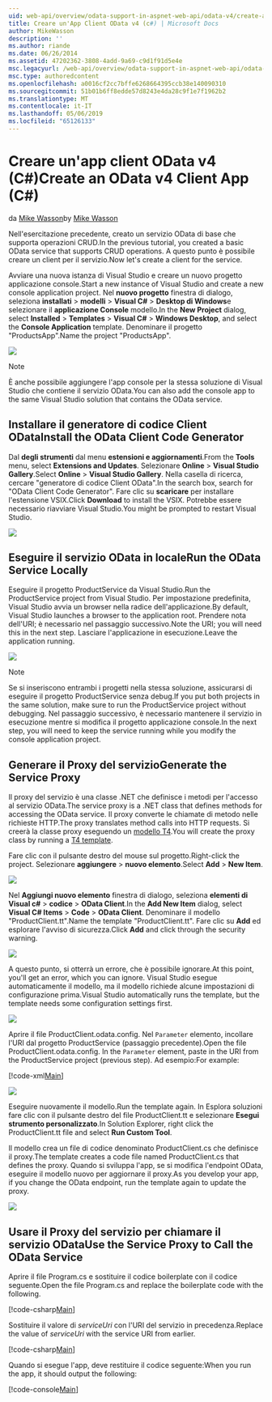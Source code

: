 ```yaml
---
uid: web-api/overview/odata-support-in-aspnet-web-api/odata-v4/create-an-odata-v4-client-app
title: Creare un'App Client OData v4 (c#) | Microsoft Docs
author: MikeWasson
description: ''
ms.author: riande
ms.date: 06/26/2014
ms.assetid: 47202362-3808-4add-9a69-c9d1f91d5e4e
msc.legacyurl: /web-api/overview/odata-support-in-aspnet-web-api/odata-v4/create-an-odata-v4-client-app
msc.type: authoredcontent
ms.openlocfilehash: a0016cf2cc7bffe6268664395ccb38e140090310
ms.sourcegitcommit: 51b01b6ff8edde57d8243e4da28c9f1e7f1962b2
ms.translationtype: MT
ms.contentlocale: it-IT
ms.lasthandoff: 05/06/2019
ms.locfileid: "65126133"
---
```

# <a name="create-an-odata-v4-client-app-c"></a><span data-ttu-id="ad792-102">Creare un'app client OData v4 (C#)</span><span class="sxs-lookup"><span data-stu-id="ad792-102">Create an OData v4 Client App (C#)</span></span>

<span data-ttu-id="ad792-103">da [Mike Wasson](https://github.com/MikeWasson)</span><span class="sxs-lookup"><span data-stu-id="ad792-103">by [Mike Wasson](https://github.com/MikeWasson)</span></span>

<span data-ttu-id="ad792-104">Nell'esercitazione precedente, creato un servizio OData di base che supporta operazioni CRUD.</span><span class="sxs-lookup"><span data-stu-id="ad792-104">In the previous tutorial, you created a basic OData service that supports CRUD operations.</span></span> <span data-ttu-id="ad792-105">A questo punto è possibile creare un client per il servizio.</span><span class="sxs-lookup"><span data-stu-id="ad792-105">Now let's create a client for the service.</span></span>

<span data-ttu-id="ad792-106">Avviare una nuova istanza di Visual Studio e creare un nuovo progetto applicazione console.</span><span class="sxs-lookup"><span data-stu-id="ad792-106">Start a new instance of Visual Studio and create a new console application project.</span></span> <span data-ttu-id="ad792-107">Nel **nuovo progetto** finestra di dialogo, seleziona **installati** &gt; **modelli** &gt; **Visual C#** &gt; **Desktop di Windows**e selezionare il **applicazione Console** modello.</span><span class="sxs-lookup"><span data-stu-id="ad792-107">In the **New Project** dialog, select **Installed** &gt; **Templates** &gt; **Visual C#** &gt; **Windows Desktop**, and select the **Console Application** template.</span></span> <span data-ttu-id="ad792-108">Denominare il progetto &quot;ProductsApp&quot;.</span><span class="sxs-lookup"><span data-stu-id="ad792-108">Name the project &quot;ProductsApp&quot;.</span></span>

![](create-an-odata-v4-client-app/_static/image1.png)

> [!NOTE]
> <span data-ttu-id="ad792-109">È anche possibile aggiungere l'app console per la stessa soluzione di Visual Studio che contiene il servizio OData.</span><span class="sxs-lookup"><span data-stu-id="ad792-109">You can also add the console app to the same Visual Studio solution that contains the OData service.</span></span>

## <a name="install-the-odata-client-code-generator"></a><span data-ttu-id="ad792-110">Installare il generatore di codice Client OData</span><span class="sxs-lookup"><span data-stu-id="ad792-110">Install the OData Client Code Generator</span></span>

<span data-ttu-id="ad792-111">Dal **degli strumenti** dal menu **estensioni e aggiornamenti**.</span><span class="sxs-lookup"><span data-stu-id="ad792-111">From the **Tools** menu, select **Extensions and Updates**.</span></span> <span data-ttu-id="ad792-112">Selezionare **Online** &gt; **Visual Studio Gallery**.</span><span class="sxs-lookup"><span data-stu-id="ad792-112">Select **Online** &gt; **Visual Studio Gallery**.</span></span> <span data-ttu-id="ad792-113">Nella casella di ricerca, cercare &quot;generatore di codice Client OData&quot;.</span><span class="sxs-lookup"><span data-stu-id="ad792-113">In the search box, search for &quot;OData Client Code Generator&quot;.</span></span> <span data-ttu-id="ad792-114">Fare clic su **scaricare** per installare l'estensione VSIX.</span><span class="sxs-lookup"><span data-stu-id="ad792-114">Click **Download** to install the VSIX.</span></span> <span data-ttu-id="ad792-115">Potrebbe essere necessario riavviare Visual Studio.</span><span class="sxs-lookup"><span data-stu-id="ad792-115">You might be prompted to restart Visual Studio.</span></span>

[![](create-an-odata-v4-client-app/_static/image3.png)](create-an-odata-v4-client-app/_static/image2.png)

## <a name="run-the-odata-service-locally"></a><span data-ttu-id="ad792-116">Eseguire il servizio OData in locale</span><span class="sxs-lookup"><span data-stu-id="ad792-116">Run the OData Service Locally</span></span>

<span data-ttu-id="ad792-117">Eseguire il progetto ProductService da Visual Studio.</span><span class="sxs-lookup"><span data-stu-id="ad792-117">Run the ProductService project from Visual Studio.</span></span> <span data-ttu-id="ad792-118">Per impostazione predefinita, Visual Studio avvia un browser nella radice dell'applicazione.</span><span class="sxs-lookup"><span data-stu-id="ad792-118">By default, Visual Studio launches a browser to the application root.</span></span> <span data-ttu-id="ad792-119">Prendere nota dell'URI; è necessario nel passaggio successivo.</span><span class="sxs-lookup"><span data-stu-id="ad792-119">Note the URI; you will need this in the next step.</span></span> <span data-ttu-id="ad792-120">Lasciare l'applicazione in esecuzione.</span><span class="sxs-lookup"><span data-stu-id="ad792-120">Leave the application running.</span></span>

![](create-an-odata-v4-client-app/_static/image4.png)

> [!NOTE]
> <span data-ttu-id="ad792-121">Se si inseriscono entrambi i progetti nella stessa soluzione, assicurarsi di eseguire il progetto ProductService senza debug.</span><span class="sxs-lookup"><span data-stu-id="ad792-121">If you put both projects in the same solution, make sure to run the ProductService project without debugging.</span></span> <span data-ttu-id="ad792-122">Nel passaggio successivo, è necessario mantenere il servizio in esecuzione mentre si modifica il progetto applicazione console.</span><span class="sxs-lookup"><span data-stu-id="ad792-122">In the next step, you will need to keep the service running while you modify the console application project.</span></span>

## <a name="generate-the-service-proxy"></a><span data-ttu-id="ad792-123">Generare il Proxy del servizio</span><span class="sxs-lookup"><span data-stu-id="ad792-123">Generate the Service Proxy</span></span>

<span data-ttu-id="ad792-124">Il proxy del servizio è una classe .NET che definisce i metodi per l'accesso al servizio OData.</span><span class="sxs-lookup"><span data-stu-id="ad792-124">The service proxy is a .NET class that defines methods for accessing the OData service.</span></span> <span data-ttu-id="ad792-125">Il proxy converte le chiamate di metodo nelle richieste HTTP.</span><span class="sxs-lookup"><span data-stu-id="ad792-125">The proxy translates method calls into HTTP requests.</span></span> <span data-ttu-id="ad792-126">Si creerà la classe proxy eseguendo un [modello T4](https://msdn.microsoft.com/library/bb126445.aspx).</span><span class="sxs-lookup"><span data-stu-id="ad792-126">You will create the proxy class by running a [T4 template](https://msdn.microsoft.com/library/bb126445.aspx).</span></span>

<span data-ttu-id="ad792-127">Fare clic con il pulsante destro del mouse sul progetto.</span><span class="sxs-lookup"><span data-stu-id="ad792-127">Right-click the project.</span></span> <span data-ttu-id="ad792-128">Selezionare **aggiungere** &gt; **nuovo elemento**.</span><span class="sxs-lookup"><span data-stu-id="ad792-128">Select **Add** &gt; **New Item**.</span></span>

![](create-an-odata-v4-client-app/_static/image5.png)

<span data-ttu-id="ad792-129">Nel **Aggiungi nuovo elemento** finestra di dialogo, seleziona **elementi di Visual c#** &gt; **codice** &gt; **OData Client**.</span><span class="sxs-lookup"><span data-stu-id="ad792-129">In the **Add New Item** dialog, select **Visual C# Items** &gt; **Code** &gt; **OData Client**.</span></span> <span data-ttu-id="ad792-130">Denominare il modello &quot;ProductClient.tt&quot;.</span><span class="sxs-lookup"><span data-stu-id="ad792-130">Name the template &quot;ProductClient.tt&quot;.</span></span> <span data-ttu-id="ad792-131">Fare clic su **Add** ed esplorare l'avviso di sicurezza.</span><span class="sxs-lookup"><span data-stu-id="ad792-131">Click **Add** and click through the security warning.</span></span>

[![](create-an-odata-v4-client-app/_static/image7.png)](create-an-odata-v4-client-app/_static/image6.png)

<span data-ttu-id="ad792-132">A questo punto, si otterrà un errore, che è possibile ignorare.</span><span class="sxs-lookup"><span data-stu-id="ad792-132">At this point, you'll get an error, which you can ignore.</span></span> <span data-ttu-id="ad792-133">Visual Studio esegue automaticamente il modello, ma il modello richiede alcune impostazioni di configurazione prima.</span><span class="sxs-lookup"><span data-stu-id="ad792-133">Visual Studio automatically runs the template, but the template needs some configuration settings first.</span></span>

[![](create-an-odata-v4-client-app/_static/image9.png)](create-an-odata-v4-client-app/_static/image8.png)

<span data-ttu-id="ad792-134">Aprire il file ProductClient.odata.config. Nel `Parameter` elemento, incollare l'URI dal progetto ProductService (passaggio precedente).</span><span class="sxs-lookup"><span data-stu-id="ad792-134">Open the file ProductClient.odata.config. In the `Parameter` element, paste in the URI from the ProductService project (previous step).</span></span> <span data-ttu-id="ad792-135">Ad esempio:</span><span class="sxs-lookup"><span data-stu-id="ad792-135">For example:</span></span>

[!code-xml[Main](create-an-odata-v4-client-app/samples/sample1.xml)]

[![](create-an-odata-v4-client-app/_static/image11.png)](create-an-odata-v4-client-app/_static/image10.png)

<span data-ttu-id="ad792-136">Eseguire nuovamente il modello.</span><span class="sxs-lookup"><span data-stu-id="ad792-136">Run the template again.</span></span> <span data-ttu-id="ad792-137">In Esplora soluzioni fare clic con il pulsante destro del file ProductClient.tt e selezionare **Esegui strumento personalizzato**.</span><span class="sxs-lookup"><span data-stu-id="ad792-137">In Solution Explorer, right click the ProductClient.tt file and select **Run Custom Tool**.</span></span>

<span data-ttu-id="ad792-138">Il modello crea un file di codice denominato ProductClient.cs che definisce il proxy.</span><span class="sxs-lookup"><span data-stu-id="ad792-138">The template creates a code file named ProductClient.cs that defines the proxy.</span></span> <span data-ttu-id="ad792-139">Quando si sviluppa l'app, se si modifica l'endpoint OData, eseguire il modello nuovo per aggiornare il proxy.</span><span class="sxs-lookup"><span data-stu-id="ad792-139">As you develop your app, if you change the OData endpoint, run the template again to update the proxy.</span></span>

![](create-an-odata-v4-client-app/_static/image12.png)

## <a name="use-the-service-proxy-to-call-the-odata-service"></a><span data-ttu-id="ad792-140">Usare il Proxy del servizio per chiamare il servizio OData</span><span class="sxs-lookup"><span data-stu-id="ad792-140">Use the Service Proxy to Call the OData Service</span></span>

<span data-ttu-id="ad792-141">Aprire il file Program.cs e sostituire il codice boilerplate con il codice seguente.</span><span class="sxs-lookup"><span data-stu-id="ad792-141">Open the file Program.cs and replace the boilerplate code with the following.</span></span>

[!code-csharp[Main](create-an-odata-v4-client-app/samples/sample2.cs)]

<span data-ttu-id="ad792-142">Sostituire il valore di *serviceUri* con l'URI del servizio in precedenza.</span><span class="sxs-lookup"><span data-stu-id="ad792-142">Replace the value of *serviceUri* with the service URI from earlier.</span></span>

[!code-csharp[Main](create-an-odata-v4-client-app/samples/sample3.cs)]

<span data-ttu-id="ad792-143">Quando si esegue l'app, deve restituire il codice seguente:</span><span class="sxs-lookup"><span data-stu-id="ad792-143">When you run the app, it should output the following:</span></span>

[!code-console[Main](create-an-odata-v4-client-app/samples/sample4.cmd)]
